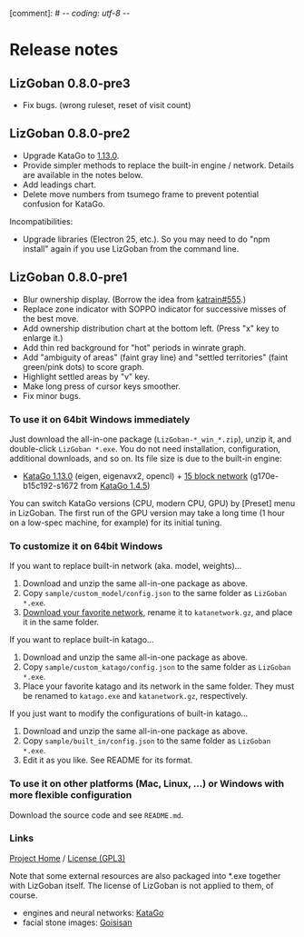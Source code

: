 [comment]: # -*- coding: utf-8 -*-

# Release notes

## LizGoban 0.8.0-pre3

* Fix bugs. (wrong ruleset, reset of visit count)

## LizGoban 0.8.0-pre2

* Upgrade KataGo to [1.13.0](https://github.com/lightvector/KataGo/releases/tag/v1.13.0).
* Provide simpler methods to replace the built-in engine / network. Details are available in the notes below.
* Add leadings chart.
* Delete move numbers from tsumego frame to prevent potential confusion for KataGo.

Incompatibilities:

* Upgrade libraries (Electron 25, etc.). So you may need to do "npm install" again if you use LizGoban from the command line.

## LizGoban 0.8.0-pre1

* Blur ownership display. (Borrow the idea from [katrain#555](https://github.com/sanderland/katrain/issues/555).)
* Replace zone indicator with SOPPO indicator for successive misses of the best move.
* Add ownership distribution chart at the bottom left. (Press "x" key to enlarge it.)
* Add thin red background for "hot" periods in winrate graph.
* Add "ambiguity of areas" (faint gray line) and "settled territories" (faint green/pink dots) to score graph.
* Highlight settled areas by "v" key.
* Make long press of cursor keys smoother.
* Fix minor bugs.

### To use it on 64bit Windows immediately

Just download the all-in-one package (`LizGoban-*_win_*.zip`), unzip it, and double-click `LizGoban *.exe`. You do not need installation, configuration, additional downloads, and so on. Its file size is due to the built-in engine:

* [KataGo 1.13.0](https://github.com/lightvector/KataGo/releases/tag/v1.13.0) (eigen, eigenavx2, opencl) + [15 block network](https://katagotraining.org/networks/) (g170e-b15c192-s1672 from [KataGo 1.4.5](https://github.com/lightvector/KataGo/releases/tag/v1.4.5))

You can switch KataGo versions (CPU, modern CPU, GPU) by [Preset] menu in LizGoban. The first run of the GPU version may take a long time (1 hour on a low-spec machine, for example) for its initial tuning.

### To customize it on 64bit Windows

If you want to replace built-in network (aka. model, weights)...

1. Download and unzip the same all-in-one package as above.
2. Copy `sample/custom_model/config.json` to the same folder as `LizGoban *.exe`.
3. [Download your favorite network](https://katagotraining.org/networks/), rename it to `katanetwork.gz`, and place it in the same folder.

If you want to replace built-in katago...

1. Download and unzip the same all-in-one package as above.
2. Copy `sample/custom_katago/config.json` to the same folder as `LizGoban *.exe`.
3. Place your favorite katago and its network in the same folder. They must be renamed to `katago.exe` and `katanetwork.gz`, respectively.

If you just want to modify the configurations of built-in katago...

1. Download and unzip the same all-in-one package as above.
2. Copy `sample/built_in/config.json` to the same folder as `LizGoban *.exe`.
3. Edit it as you like. See README for its format.

### To use it on other platforms (Mac, Linux, ...) or Windows with more flexible configuration

Download the source code and see `README.md`.

### Links

[Project Home](https://github.com/kaorahi/lizgoban) /
[License (GPL3)](https://github.com/kaorahi/lizgoban/blob/master/LICENSE.txt)

Note that some external resources are also packaged into *.exe together with LizGoban itself. The license of LizGoban is not applied to them, of course.

* engines and neural networks: [KataGo](https://github.com/lightvector/KataGo/)
* facial stone images: [Goisisan](https://www.asahi-net.or.jp/~hk6t-itu/igo/goisisan.html)
